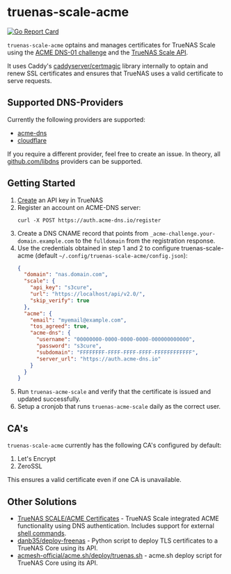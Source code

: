 # truenas-scale-acme

[![Go Report Card](https://goreportcard.com/badge/github.com/thde/truenas-scale-acme)](https://goreportcard.com/report/github.com/thde/truenas-scale-acme)

`truenas-scale-acme` optains and manages certificates for TrueNAS Scale using the [ACME DNS-01 challenge](https://letsencrypt.org/docs/challenge-types/#dns-01-challenge) and the [TrueNAS Scale API](https://www.truenas.com/docs/api/scale_rest_api.html).

It uses Caddy's [caddyserver/certmagic](https://github.com/caddyserver/certmagic) library internally to optain and renew SSL certificates and ensures that TrueNAS uses a valid certificate to serve requests.

## Supported DNS-Providers

Currently the following providers are supported:

- [acme-dns](https://github.com/joohoi/acme-dns)
- [cloudflare](https://github.com/libdns/cloudflare)

If you require a different provider, feel free to create an issue. In theory, all [github.com/libdns](https://github.com/orgs/libdns/repositories?q=&type=all&language=&sort=stargazers) providers can be supported.

## Getting Started

1. [Create](https://www.truenas.com/docs/scale/scaletutorials/toptoolbar/managingapikeys/) an API key in TrueNAS
1. Register an account on ACME-DNS server:
   ```shell
   curl -X POST https://auth.acme-dns.io/register
   ```
1. Create a DNS CNAME record that points from `_acme-challenge.your-domain.example.com` to the `fulldomain` from the registration response.
1. Use the credentials obtained in step 1 and 2 to configure truenas-scale-acme (default `~/.config/truenas-scale-acme/config.json`):
   ```json
   {
     "domain": "nas.domain.com",
     "scale": {
       "api_key": "s3cure",
       "url": "https://localhost/api/v2.0/",
       "skip_verify": true
     },
     "acme": {
       "email": "myemail@example.com",
       "tos_agreed": true,
       "acme-dns": {
         "username": "00000000-0000-0000-0000-000000000000",
         "password": "s3cure",
         "subdomain": "FFFFFFFF-FFFF-FFFF-FFFF-FFFFFFFFFFFF",
         "server_url": "https://auth.acme-dns.io"
       }
     }
   }
   ```
1. Run `truenas-acme-scale` and verify that the certificate is issued and updated successfully.
1. Setup a cronjob that runs `truenas-acme-scale` daily as the correct user.

## CA's

`truenas-scale-acme` currently has the following CA's configured by default:

1. Let's Encrypt
2. ZeroSSL

This ensures a valid certificate even if one CA is unavailable.

## Other Solutions

- [TrueNAS SCALE/ACME Certificates](https://www.truenas.com/docs/scale/scaletutorials/credentials/certificates/settingupletsencryptcertificates/) - TrueNAS Scale integrated ACME functionality using DNS authentication. Includes support for external [shell commands](https://www.truenas.com/community/threads/howto-acme-dns-authenticator-shell-script-using-acmesh-project.107252/).
- [danb35/deploy-freenas](https://github.com/danb35/deploy-freenas) - Python script to deploy TLS certificates to a TrueNAS Core using its API.
- [acmesh-official/acme.sh/deploy/truenas.sh](https://github.com/acmesh-official/acme.sh/wiki/deployhooks#25-deploy-the-cert-on-truenas-core-server) - acme.sh deploy script for TrueNAS Core using its API.
